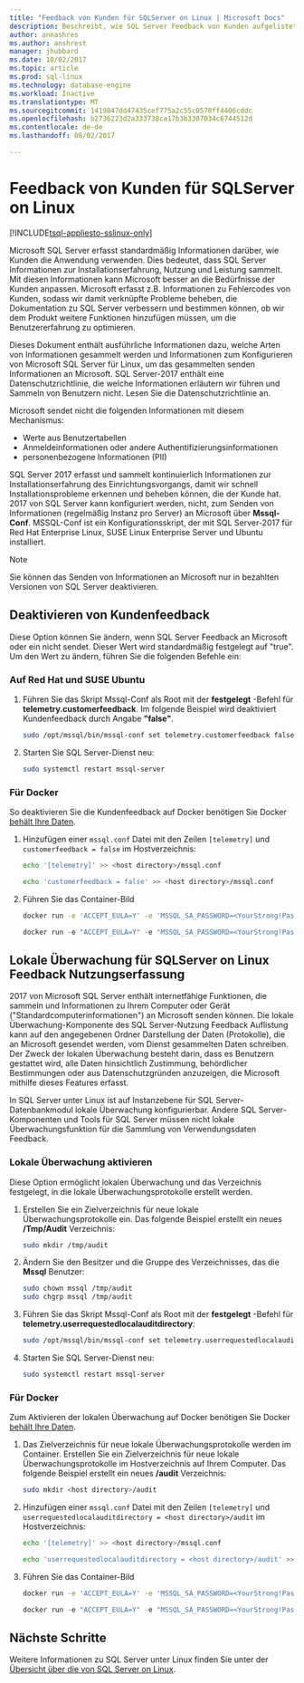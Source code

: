 ```yaml
---
title: "Feedback von Kunden für SQLServer on Linux | Microsoft Docs"
description: Beschreibt, wie SQL Server Feedback von Kunden aufgelistet und auf Linux konfiguriert ist.
author: annashres
ms.author: anshrest
manager: jhubbard
ms.date: 10/02/2017
ms.topic: article
ms.prod: sql-linux
ms.technology: database-engine
ms.workload: Inactive
ms.translationtype: MT
ms.sourcegitcommit: 1419847dd47435cef775a2c55c0578ff4406cddc
ms.openlocfilehash: b2736223d2a333738ca17b3b3307034c6744512d
ms.contentlocale: de-de
ms.lasthandoff: 08/02/2017

---
```

# <a name="customer-feedback-for-sql-server-on-linux"></a>Feedback von Kunden für SQLServer on Linux

[!INCLUDE[tsql-appliesto-sslinux-only](../includes/tsql-appliesto-sslinux-only.md)]

Microsoft SQL Server erfasst standardmäßig Informationen darüber, wie Kunden die Anwendung verwenden. Dies bedeutet, dass SQL Server Informationen zur Installationserfahrung, Nutzung und Leistung sammelt. Mit diesen Informationen kann Microsoft besser an die Bedürfnisse der Kunden anpassen. Microsoft erfasst z.B. Informationen zu Fehlercodes von Kunden, sodass wir damit verknüpfte Probleme beheben, die Dokumentation zu SQL Server verbessern und bestimmen können, ob wir dem Produkt weitere Funktionen hinzufügen müssen, um die Benutzererfahrung zu optimieren.

Dieses Dokument enthält ausführliche Informationen dazu, welche Arten von Informationen gesammelt werden und Informationen zum Konfigurieren von Microsoft SQL Server für Linux, um das gesammelten senden Informationen an Microsoft. SQL Server-2017 enthält eine Datenschutzrichtlinie, die welche Informationen erläutern wir führen und Sammeln von Benutzern nicht. Lesen Sie die Datenschutzrichtlinie an.

Microsoft sendet nicht die folgenden Informationen mit diesem Mechanismus:

- Werte aus Benutzertabellen
- Anmeldeinformationen oder andere Authentifizierungsinformationen
- personenbezogene Informationen (PII)

SQL Server 2017 erfasst und sammelt kontinuierlich Informationen zur Installationserfahrung des Einrichtungsvorgangs, damit wir schnell Installationsprobleme erkennen und beheben können, die der Kunde hat. 2017 von SQL Server kann konfiguriert werden, nicht, zum Senden von Informationen (regelmäßig Instanz pro Server) an Microsoft über **Mssql-Conf**. MSSQL-Conf ist ein Konfigurationsskript, der mit SQL Server-2017 für Red Hat Enterprise Linux, SUSE Linux Enterprise Server und Ubuntu installiert.

> [!NOTE]
> Sie können das Senden von Informationen an Microsoft nur in bezahlten Versionen von SQL Server deaktivieren.

## <a name="disable-customer-feedback"></a>Deaktivieren von Kundenfeedback

Diese Option können Sie ändern, wenn SQL Server Feedback an Microsoft oder ein nicht sendet. Dieser Wert wird standardmäßig festgelegt auf "true". Um den Wert zu ändern, führen Sie die folgenden Befehle ein:

### <a name="on-red-hat-suse-and-ubuntu"></a>Auf Red Hat und SUSE Ubuntu

1. Führen Sie das Skript Mssql-Conf als Root mit der **festgelegt** -Befehl für **telemetry.customerfeedback**. Im folgende Beispiel wird deaktiviert Kundenfeedback durch Angabe **"false"**.

   ```bash
   sudo /opt/mssql/bin/mssql-conf set telemetry.customerfeedback false
   ```

1. Starten Sie SQL Server-Dienst neu:

   ```bash
   sudo systemctl restart mssql-server
   ```
   
### <a name="on-docker"></a>Für Docker
So deaktivieren Sie die Kundenfeedback auf Docker benötigen Sie Docker [behält Ihre Daten](sql-server-linux-configure-docker.md). 

1. Hinzufügen einer `mssql.conf` Datei mit den Zeilen `[telemetry]` und `customerfeedback = false` im Hostverzeichnis:
 
   ```bash
   echo '[telemetry]' >> <host directory>/mssql.conf
   ```

   ```bash
   echo 'customerfeedback = false' >> <host directory>/mssql.conf
   ```
2. Führen Sie das Container-Bild
   ```bash
   docker run -e 'ACCEPT_EULA=Y' -e 'MSSQL_SA_PASSWORD=<YourStrong!Passw0rd>' -p 1433:1433 -v <host directory>:/var/opt/mssql -d microsoft/mssql-server-linux:2017-latest
   ```

   ```PowerShell
   docker run -e "ACCEPT_EULA=Y" -e "MSSQL_SA_PASSWORD=<YourStrong!Passw0rd>" -p 1433:1433 -v <host directory>:/var/opt/mssql -d microsoft/mssql-server-linux:2017-latest
   ```
   
## <a name="local-audit-for-sql-server-on-linux-usage-feedback-collection"></a>Lokale Überwachung für SQLServer on Linux Feedback Nutzungserfassung

2017 von Microsoft SQL Server enthält internetfähige Funktionen, die sammeln und Informationen zu Ihrem Computer oder Gerät ("Standardcomputerinformationen") an Microsoft senden können. Die lokale Überwachung-Komponente des SQL Server-Nutzung Feedback Auflistung kann auf den angegebenen Ordner Darstellung der Daten (Protokolle), die an Microsoft gesendet werden, vom Dienst gesammelten Daten schreiben. Der Zweck der lokalen Überwachung besteht darin, dass es Benutzern gestattet wird, alle Daten hinsichtlich Zustimmung, behördlicher Bestimmungen oder aus Datenschutzgründen anzuzeigen, die Microsoft mithilfe dieses Features erfasst.

In SQL Server unter Linux ist auf Instanzebene für SQL Server-Datenbankmodul lokale Überwachung konfigurierbar. Andere SQL Server-Komponenten und Tools für SQL Server müssen nicht lokale Überwachungsfunktion für die Sammlung von Verwendungsdaten Feedback.

### <a name="enable-local-audit"></a>Lokale Überwachung aktivieren

Diese Option ermöglicht lokalen Überwachung und das Verzeichnis festgelegt, in die lokale Überwachungsprotokolle erstellt werden.

1. Erstellen Sie ein Zielverzeichnis für neue lokale Überwachungsprotokolle ein. Das folgende Beispiel erstellt ein neues **/Tmp/Audit** Verzeichnis:

   ```bash
   sudo mkdir /tmp/audit
   ```

1. Ändern Sie den Besitzer und die Gruppe des Verzeichnisses, das die **Mssql** Benutzer:

   ```bash
   sudo chown mssql /tmp/audit
   sudo chgrp mssql /tmp/audit
   ```

1. Führen Sie das Skript Mssql-Conf als Root mit der **festgelegt** -Befehl für **telemetry.userrequestedlocalauditdirectory**:

   ```bash
   sudo /opt/mssql/bin/mssql-conf set telemetry.userrequestedlocalauditdirectory /tmp/audit
   ```

1. Starten Sie SQL Server-Dienst neu:

   ```bash
   sudo systemctl restart mssql-server
   ```
   
### <a name="on-docker"></a>Für Docker
Zum Aktivieren der lokalen Überwachung auf Docker benötigen Sie Docker [behält Ihre Daten](sql-server-linux-configure-docker.md). 

1. Das Zielverzeichnis für neue lokale Überwachungsprotokolle werden im Container. Erstellen Sie ein Zielverzeichnis für neue lokale Überwachungsprotokolle im Hostverzeichnis auf Ihrem Computer. Das folgende Beispiel erstellt ein neues **/audit** Verzeichnis:

   ```bash
   sudo mkdir <host directory>/audit
   ```

   
1. Hinzufügen einer `mssql.conf` Datei mit den Zeilen `[telemetry]` und `userrequestedlocalauditdirectory = <host directory>/audit` im Hostverzeichnis:
 
   ```bash
   echo '[telemetry]' >> <host directory>/mssql.conf
   ```

   ```bash
   echo 'userrequestedlocalauditdirectory = <host directory>/audit' >> <host directory>/mssql.conf
   ```
2. Führen Sie das Container-Bild
   ```bash
   docker run -e 'ACCEPT_EULA=Y' -e 'MSSQL_SA_PASSWORD=<YourStrong!Passw0rd>' -p 1433:1433 -v <host directory>:/var/opt/mssql -d microsoft/mssql-server-linux:2017-latest
   ```

   ```PowerShell
   docker run -e "ACCEPT_EULA=Y" -e "MSSQL_SA_PASSWORD=<YourStrong!Passw0rd>" -p 1433:1433 -v <host directory>:/var/opt/mssql -d microsoft/mssql-server-linux:2017-latest
   ```
   
## <a name="next-steps"></a>Nächste Schritte

Weitere Informationen zu SQL Server unter Linux finden Sie unter der [Übersicht über die von SQL Server on Linux](sql-server-linux-overview.md).

